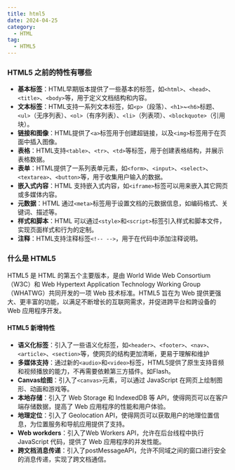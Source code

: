 ```yaml
---
title: html5
date: 2024-04-25
category:
  - HTML
tag:
  - HTML5
---
```


### HTML5 之前的特性有哪些

- **基本标签**：HTML早期版本提供了一些基本的标签，如`<html>`、`<head>`、`<title>`、`<body>`等，用于定义文档结构和内容。
- **文本标签**：HTML支持一系列文本标签，如`<p>`（段落）、`<h1>`~`<h6>`标题、`<ul>`（无序列表）、`<ol>`（有序列表）、`<li>`（列表项）、`<blockquote>`（引用块）。
- **链接和图像**：HTML提供了`<a>`标签用于创建超链接，以及`<img>`标签用于在页面中插入图像。
- **表格**：HTML支持`<table>`、`<tr>`、`<td>`等标签，用于创建表格结构，并展示表格数据。
- **表单**：HTML提供了一系列表单元素，如`<form>`、`<input>`、`<select>`、`<textarea>`、`<button>`等，用于收集用户输入的数据。
- **嵌入式内容**：HTML 支持嵌入式内容，如`<iframe>`标签可以用来嵌入其它网页或多媒体内容。
- **元数据**：HTML 通过`<meta>`标签用于设置文档的元数据信息，如编码格式、关键词、描述等。
- **样式和脚本**：HTML 可以通过`<style>`和`<script>`标签引入样式和脚本文件，实现页面样式和行为的定制。
- **注释**：HTML支持注释标签`<!-- -->`，用于在代码中添加注释说明。

### 什么是 HTML5

HTML5 是 HTML 的第五个主要版本，是由 World Wide Web Consortium（W3C）和 Web Hypertext Application Technology Working Group（WHATWG）共同开发的一项 Web 技术标准。HTML5 旨在为 Web 提供更强大、更丰富的功能，以满足不断增长的互联网需求，并促进跨平台和跨设备的 Web 应用程序开发。



#### HTML5 新增特性

- **语义化标签**：引入了一些语义化标签，如`<header>`、`<footer>`、`<nav>`、`<article>`、`<section>`等，使网页的结构更加清晰，更易于理解和维护
- **多媒体支持**：通过新的`<audio>`和`<video>`标签，HTML5提供了原生支持音频和视频播放的能力，不再需要依赖第三方插件。如Flash。
- **Canvas绘图**：引入了`<canvas>`元素，可以通过 JavaScript 在网页上绘制图形、动画和游戏等。
- **本地存储**：引入了 Web Storage 和 IndexedDB 等 API，使得网页可以在客户端存储数据，提高了 Web 应用程序的性能和用户体验。
- **地理定位**：引入了 Geolocation API，使得网页可以获取用户的地理位置信息，为位置服务和导航应用提供了支持。
- **Web workders**：引入了Web Workers API，允许在后台线程中执行 JavaScript 代码，提供了 Web 应用程序的并发性能。
- **跨文档消息传递**：引入了postMessageAPI，允许不同域之间的窗口进行安全的消息传递，实现了跨文档通信。